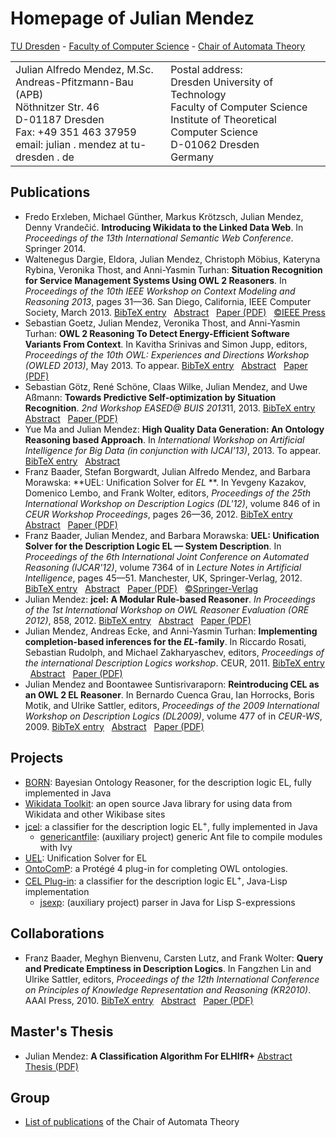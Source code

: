 # Homepage of Julian Mendez

[TU Dresden](http://www.tu-dresden.de) -
[Faculty of Computer Science](http://www.inf.tu-dresden.de) -
[Chair of Automata Theory](http://lat.inf.tu-dresden.de/index-en.html)

<table boder="0">
<tr>
  <td>Julian Alfredo Mendez, M.Sc.<br />
  Andreas-Pfitzmann-Bau (APB)<br />
  N&ouml;thnitzer Str. 46<br />
  D-01187 Dresden<br />
  Fax: +49 351 463 37959<br />
  email: julian . mendez at tu-dresden . de
  </td>
  <td>Postal address:<br />
  Dresden University of Technology<br />
  Faculty of Computer Science<br />
  Institute of Theoretical Computer Science<br />
  D-01062 Dresden<br />
  Germany</td>
</tr>
</table>


## Publications

* <a id="ErxGu14" /> Fredo Erxleben, Michael G&uuml;nther, Markus Kr&ouml;tzsch, Julian Mendez, Denny Vrande&#x010D;i&#x0107;. **Introducing Wikidata to the Linked Data Web**. In *Proceedings of the 13th International Semantic Web Conference*. Springer 2014.
* <a id="DelMe13" /> Waltenegus Dargie, Eldora, Julian Mendez, Christoph M&ouml;bius, Kateryna Rybina, Veronika Thost, and Anni-Yasmin Turhan: **Situation Recognition for Service Management Systems Using OWL 2 Reasoners**. In *Proceedings of the 10th IEEE Workshop on Context Modeling and Reasoning 2013*, pages 31&mdash;36. San Diego, California, IEEE Computer Society, March 2013.
 [BibTeX entry](http://lat.inf.tu-dresden.de/research/papers-bib.html#DelMe13) &nbsp;
 [Abstract](http://lat.inf.tu-dresden.de/research/papers-abs.html#DelMe13) &nbsp;
 [Paper (PDF)](http://lat.inf.tu-dresden.de/research/papers/2013/DElMe-CoMoRea-13.pdf) &nbsp;
 [&copy;IEEE Press](http://ieeexplore.ieee.org/Xplore/guesthome.jsp)
* <a id="GoMeT13" /> Sebastian Goetz, Julian Mendez, Veronika Thost, and Anni-Yasmin Turhan: **OWL 2 Reasoning To Detect Energy-Efficient Software Variants From Context**. In Kavitha Srinivas and Simon Jupp, editors, *Proceedings of the 10th OWL: Experiences and Directions Workshop (OWLED 2013)*, May 2013. To appear.
 [BibTeX entry](http://lat.inf.tu-dresden.de/research/papers-bib.html#GoMeT13) &nbsp;
 [Abstract](http://lat.inf.tu-dresden.de/research/papers-abs.html#GoMeT13) &nbsp;
 [Paper (PDF)](http://lat.inf.tu-dresden.de/research/papers/2013/GoMeT-OWLED-13.pdf)
* <a id="GoScWiMeAs13" /> Sebastian G&ouml;tz, Ren&eacute; Sch&ouml;ne, Claas Wilke, Julian Mendez, and Uwe A&szlig;mann: **Towards Predictive Self-optimization by Situation Recognition**. *2nd Workshop EASED@ BUIS 2013*11, 2013.
 [BibTeX entry](http://lat.inf.tu-dresden.de/research/papers-bib.html#GoScWiMeAs13) &nbsp;
 [Abstract](http://lat.inf.tu-dresden.de/research/papers-abs.html#GoScWiMeAs13) &nbsp;
 [Paper (PDF)](http://lat.inf.tu-dresden.de/research/papers/2013/GoScWiMeAs13.pdf)
* <a id="MaMe-AIBD13" /> Yue Ma and Julian Mendez: **High Quality Data Generation: An Ontology Reasoning based Approach**. In *International Workshop on Artificial Intelligence for Big Data (in conjunction with IJCAI'13)*, 2013. To appear.
 [BibTeX entry](http://lat.inf.tu-dresden.de/research/papers-bib.html#MaMe-AIBD13) &nbsp;
 [Abstract](http://lat.inf.tu-dresden.de/research/papers-abs.html#MaMe-AIBD13)
* <a id="BBMM-DL-12" /> Franz Baader, Stefan Borgwardt, Julian Alfredo Mendez, and Barbara Morawska: **UEL: Unification Solver for *EL* **. In Yevgeny Kazakov, Domenico Lembo, and Frank Wolter, editors, *Proceedings of the 25th International Workshop on Description Logics (DL'12)*, volume 846 of in *CEUR Workshop Proceedings*, pages 26&mdash;36, 2012.
 [BibTeX entry](http://lat.inf.tu-dresden.de/research/papers-bib.html#BBMM-DL-12) &nbsp;
 [Abstract](http://lat.inf.tu-dresden.de/research/papers-abs.html#BBMM-DL-12) &nbsp;
 [Paper (PDF)](http://lat.inf.tu-dresden.de/research/papers/2012/BBMM-DL-12.pdf)
* <a id="BaMM-IJCAR-12" /> Franz Baader, Julian Mendez, and Barbara Morawska: **UEL: Unification Solver for the Description Logic EL &mdash; System Description**. In *Proceedings of the 6th International Joint Conference on Automated Reasoning (IJCAR'12)*, volume 7364 of in *Lecture Notes in Artificial Intelligence*, pages 45&mdash;51. Manchester, UK, Springer-Verlag, 2012.
 [BibTeX entry](http://lat.inf.tu-dresden.de/research/papers-bib.html#BaMM-IJCAR-12) &nbsp;
 [Abstract](http://lat.inf.tu-dresden.de/research/papers-abs.html#BaMM-IJCAR-12) &nbsp;
 [Paper (PDF)](http://lat.inf.tu-dresden.de/research/papers/2012/BaMM-IJCAR-12.pdf) &nbsp;
 [&copy;Springer-Verlag](http://www.springer.de/comp/lncs/index.html)
* <a id="Me-ORE12" /> Julian Mendez: **jcel: A Modular Rule-based Reasoner**. *In Proceedings of the 1st International Workshop on OWL Reasoner Evaluation (ORE 2012)*, 858, 2012.
 [BibTeX entry](http://lat.inf.tu-dresden.de/research/papers-bib.html#Me-ORE12) &nbsp;
 [Abstract](http://lat.inf.tu-dresden.de/research/papers-abs.html#Me-ORE12) &nbsp;
 [Paper (PDF)](http://lat.inf.tu-dresden.de/research/papers/2012/Me-ORE12.pdf)
* <a id="MeEcTu-DL11" /> Julian Mendez, Andreas Ecke, and Anni-Yasmin Turhan: **Implementing completion-based inferences for the *EL*-family**. In Riccardo Rosati, Sebastian Rudolph, and Michael Zakharyaschev, editors, *Proceedings of the international Description Logics workshop*. CEUR, 2011.
 [BibTeX entry](http://lat.inf.tu-dresden.de/research/papers-bib.html#MeEcTu-DL11) &nbsp;
 [Abstract](http://lat.inf.tu-dresden.de/research/papers-abs.html#MeEcTu-DL11) &nbsp;
 [Paper (PDF)](http://lat.inf.tu-dresden.de/research/papers/2011/MeEcTu-DL.pdf)
* <a id="MeSu-DL09" /> Julian Mendez and Boontawee Suntisrivaraporn: **Reintroducing CEL as an OWL 2 EL Reasoner**. In Bernardo Cuenca Grau, Ian Horrocks, Boris Motik, and Ulrike Sattler, editors, *Proceedings of the 2009 International Workshop on Description Logics (DL2009)*, volume 477 of in *CEUR-WS*, 2009.
 [BibTeX entry](http://lat.inf.tu-dresden.de/research/papers-bib.html#MeSu-DL09) &nbsp;
 [Abstract](http://lat.inf.tu-dresden.de/research/papers-abs.html#MeSu-DL09) &nbsp;
 [Paper (PDF)](http://lat.inf.tu-dresden.de/research/papers/2009/MeSu-DL09.pdf)


## Projects

* [BORN](http://julianmendez.github.io/born): Bayesian Ontology Reasoner, for the description logic EL, fully implemented in Java
* [Wikidata Toolkit](https://github.com/Wikidata/Wikidata-Toolkit): an open source Java library for using data from Wikidata and other Wikibase sites 
* [jcel](http://julianmendez.github.io/jcel): a classifier for the description logic EL<sup>+</sup>, fully implemented in Java
  * [genericantfile](http://julianmendez.github.io/genericantfile): (auxiliary project) generic Ant file to compile modules with Ivy
* [UEL](http://julianmendez.github.io/uel): Unification Solver for EL
* [OntoComP](http://julianmendez.github.io/ontocomp): a Prot&eacute;g&eacute; 4 plug-in for completing OWL ontologies.
* [CEL Plug-in](https://lat.inf.tu-dresden.de/systems/cel/): a classifier for the description logic EL<sup>+</sup>, Java-Lisp implementation
  * [jsexp](http://julianmendez.github.io/jsexp): (auxiliary project) parser in Java for Lisp S-expressions


## Collaborations

* <a id="BaaderBLW10" /> Franz Baader, Meghyn Bienvenu, Carsten Lutz, and Frank Wolter: **Query and Predicate Emptiness in Description Logics**. In Fangzhen Lin and Ulrike Sattler, editors, *Proceedings of the 12th International Conference on Principles of Knowledge Representation and Reasoning (KR2010)*. AAAI Press, 2010.
 [BibTeX entry](http://lat.inf.tu-dresden.de/research/papers-bib.html#BaaderBLW10) &nbsp;
 [Abstract](http://lat.inf.tu-dresden.de/research/papers-abs.html#BaaderBLW10) &nbsp;
 [Paper (PDF)](http://lat.inf.tu-dresden.de/research/papers/2010/BaaderBLW10.pdf)


## Master's Thesis

* <a id="Men-Mas-11" /> Julian Mendez: **A Classification Algorithm For ELHIfR+**
 [Abstract](http://lat.inf.tu-dresden.de/research/mas/#Men-Mas-11) &nbsp;
 [Thesis (PDF)](http://lat.inf.tu-dresden.de/research/mas/Men-Mas-11.pdf)


## Group

* [List of publications](http://lat.inf.tu-dresden.de/research/papers.html) of the Chair of Automata Theory


